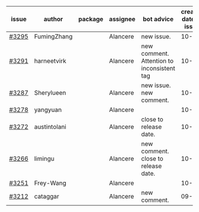 | issue | author | package | assignee | bot advice | created date of issue | target release date | date from target |
| ------ | ------ | ------ | ------ | ------ | ------ | ------ | :-----: |
| [#3295](https://github.com/Azure/sdk-release-request/issues/3295) | FumingZhang |  | Alancere | new issue. | 10-25 | 11-25 |  |
| [#3291](https://github.com/Azure/sdk-release-request/issues/3291) | harneetvirk |  | Alancere | new comment. Attention to inconsistent tag | 10-25 | 11-25 |  |
| [#3287](https://github.com/Azure/sdk-release-request/issues/3287) | Sherylueen |  | Alancere | new issue. new comment. | 10-24 | 11-25 |  |
| [#3278](https://github.com/Azure/sdk-release-request/issues/3278) | yangyuan |  | Alancere |  | 10-18 | 11-25 |  |
| [#3272](https://github.com/Azure/sdk-release-request/issues/3272) | austintolani |  | Alancere | close to release date.  | 10-12 | 10-28 | 2 |
| [#3266](https://github.com/Azure/sdk-release-request/issues/3266) | limingu |  | Alancere | new comment. close to release date.  | 10-12 | 10-28 | 2 |
| [#3251](https://github.com/Azure/sdk-release-request/issues/3251) | Frey-Wang |  | Alancere |  | 10-09 | 10-17 |  |
| [#3212](https://github.com/Azure/sdk-release-request/issues/3212) | cataggar |  | Alancere | new comment. | 09-26 | 10-31 |  |
